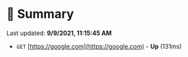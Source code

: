 # 📖 Summary
Last updated: **9/9/2021, 11:15:45 AM**

- `GET` [https://google.com](https://google.com) - **Up** (131ms)
